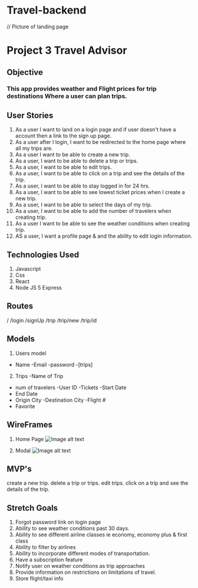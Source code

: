 # Travel-backend


// Picture of landing page 
# Project 3 Travel Advisor 

## Objective





### This app provides weather and Flight prices for trip destinations Where a user can plan trips.






## User Stories 

 1. As a user I want to land on a login page and if user doesn't have a account then a link to the sign up page.
 2. As a user after I login, I want to be redirected to the home page where all my trips are.
 3. As a user I want to be able to create a new trip.
 4. As a user, I want to be able to delete a trip or trips.
 5. As a user, I want to be able to edit trips.
 6. As a user, I want to be able to click on a trip and see the details of the trip.
 7. As a user, I want to be able to stay logged in for 24 hrs.
 8. As a user, I want to be able to see lowest ticket prices when I create a new trip.
 9. As a user, I want to be able to select the days of my trip.
 10. As a user, I want to be able to add the number of travelers when creating trip.
 11. As a user I want to be able to see the weather conditions when creating trip.
 12. AS a user, I want a profile page & and the ability to edit login information. 

## Technologies Used 
1. Javascript 
2. Css
3. React 
4. Node JS
5 Express 


## Routes 
/
/login
/signUp
/trip
/trip/new
/trip/id




## Models 

1. Users model 
- Name
-Email
-password
-[trips]

2. Trips 
-Name of Trip 
- num of travelers
-User ID
-Tickets
-Start Date 
- End Date
- Origin City 
-Destination City
-Flight # 
- Favorite 



## WireFrames 

1. Home Page 
![Image alt text](https://i.imgur.com/uEOz0V0.png)

2. Modal
![Image alt text](https://i.imgur.com/eRgD3UB.png)






 ## MVP's
 create a new trip.
 delete a trip or trips.
 edit trips.
click on a trip and see the details of the trip.

## Stretch Goals 
1. Forgot password link on login page 
2. Ability to see weather conditions past 30 days.
3. Ability to see different airline classes ie economy, economy plus & first class
4. Ability to filter by airlines
5. Ability to incorporate different modes of transportation.
6. Have a subscription feature 
7. Notify user on weather conditions as trip approaches
8. Provide information on restrictions on limitations of travel. 
9. Store flight/taxi info 












